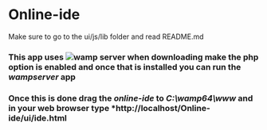 # Online-ide
Make sure to go to the ui/js/lib folder and read README.md
### This app uses ![wamp server](https://sourceforge.net/projects/wampserver/) when downloading make the php option is enabled and once that is installed you can run the *wampserver* app
### Once this is done drag the *online-ide* to *C:\wamp64\www* and in your web browser type *http://localhost/Online-ide/ui/ide.html
